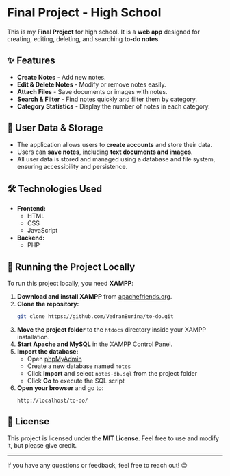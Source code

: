 # Final Project - High School

This is my **Final Project** for high school. It is a **web app** designed for creating, editing, deleting, and searching **to-do notes**.

## ✨ Features

- **Create Notes** - Add new notes.
- **Edit & Delete Notes** - Modify or remove notes easily.
- **Attach Files** - Save documents or images with notes.
- **Search & Filter** - Find notes quickly and filter them by category.
- **Category Statistics** - Display the number of notes in each category.

## 🔐 User Data & Storage

- The application allows users to **create accounts** and store their data.
- Users can **save notes**, including **text documents and images**.
- All user data is stored and managed using a database and file system, ensuring accessibility and persistence.

## 🛠 Technologies Used

- **Frontend:**
  - HTML
  - CSS
  - JavaScript
- **Backend:**
  - PHP

## 🚀 Running the Project Locally

To run this project locally, you need **XAMPP**:

1. **Download and install XAMPP** from [apachefriends.org](https://www.apachefriends.org/).
2. **Clone the repository:**
   ```bash
   git clone https://github.com/VedranBurina/to-do.git
   ```
3. **Move the project folder** to the `htdocs` directory inside your XAMPP installation.
4. **Start Apache and MySQL** in the XAMPP Control Panel.
5. **Import the database:**
   - Open [phpMyAdmin](http://localhost/phpmyadmin/)
   - Create a new database named `notes`
   - Click **Import** and select `notes-db.sql` from the project folder
   - Click **Go** to execute the SQL script
6. **Open your browser** and go to:
   ```
   http://localhost/to-do/
   ```

## 📜 License

This project is licensed under the **MIT License**. Feel free to use and modify it, but please give credit.

---

If you have any questions or feedback, feel free to reach out! 😊
